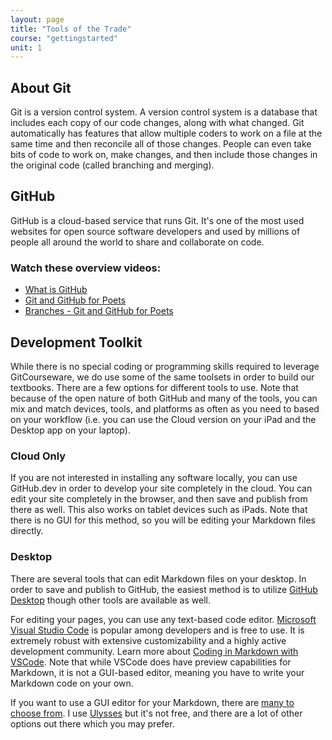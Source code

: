 ```yaml
---
layout: page
title: "Tools of the Trade"
course: "gettingstarted"
unit: 1
---
```

## About Git
Git is a version control system. A version control system is a database that includes each copy of our code changes, along with what changed. Git automatically has features that allow multiple coders to work on a file at the same time and then reconcile all of those changes. People can even take bits of code to work on, make changes, and then include those changes in the original code (called branching and merging).

## GitHub
GitHub is a cloud-based service that runs Git. It's one of the most used websites for open source software developers and used by millions of people all around the world to share and collaborate on code. 

### Watch these overview videos:
* [What is GitHub](https://www.youtube.com/watch?v=w3jLJU7DT5E)
* [Git and GitHub for Poets](https://www.youtube.com/watch?v=BCQHnlnPusY&list=PLRqwX-V7Uu6ZF9C0YMKuns9sLDzK6zoiV&index=1)
* [Branches - Git and GitHub for Poets](https://www.youtube.com/watch?v=oPpnCh7InLY&list=PLRqwX-V7Uu6ZF9C0YMKuns9sLDzK6zoiV&index=2)

## Development Toolkit
While there is no special coding or programming skills required to leverage GitCourseware, we do use some of the same toolsets in order to build our textbooks. There are a few options for different tools to use. Note that because of the open nature of both GitHub and many of the tools, you can mix and match devices, tools, and platforms as often as you need to based on your workflow (i.e. you can use the Cloud version on your iPad and the Desktop app on your laptop).

### Cloud Only
If you are not interested in installing any software locally, you can use GitHub.dev in order to develop your site completely in the cloud. You can edit your site completely in the browser, and then save and publish from there as well. This also works on tablet devices such as iPads. Note that there is no GUI for this method, so you will be editing your Markdown files directly. 

### Desktop
There are several tools that can edit Markdown files on your desktop. In order to save and publish to GitHub, the easiest method is to utilize [GitHub Desktop](https://desktop.github.com) though other tools are available as well.

For editing your pages, you can use any text-based code editor. [Microsoft Visual Studio Code](https://code.visualstudio.com) is popular among developers and is free to use. It is extremely robust with extensive customizability and a highly active development community. Learn more about [Coding in Markdown with VSCode](https://code.visualstudio.com/docs/languages/markdown). Note that while VSCode does have preview capabilities for Markdown, it is not a GUI-based editor, meaning you have to write your Markdown code on your own.

If you want to use a GUI editor for your Markdown, there are [many to choose from](https://www.oberlo.com/blog/markdown-editors). I use [Ulysses](https://ulysses.app) but it's not free, and there are a lot of other options out there which you may prefer.